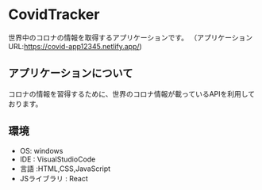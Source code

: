 # CovidTracker

世界中のコロナの情報を取得するアプリケーションです。
（アプリケーションURL:https://covid-app12345.netlify.app/)

## アプリケーションについて
コロナの情報を習得するために、世界のコロナ情報が載っているAPIを利用しております。

## 環境
- OS: windows
- IDE : VisualStudioCode
- 言語 :HTML,CSS,JavaScript
- JSライブラリ : React
